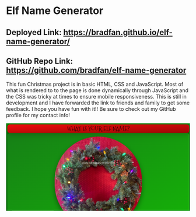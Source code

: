 # Elf Name Generator

## Deployed Link: https://bradfan.github.io/elf-name-generator/
## GitHub Repo Link: https://github.com/bradfan/elf-name-generator

This fun Christmas project is in basic HTML, CSS and JavaScript. Most of what is rendered to to the page is done dynamically through JavaScript and the CSS was tricky at times to ensure mobile responsiveness. This is still in development and I have forwarded the link to friends and family to get some feedback. I hope you have fun with it!! Be sure to check out my GitHub profile for my contact info!

![elf-name-generator](./images/README.png)